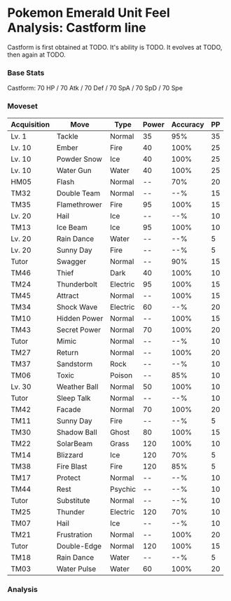 # Pokemon Emerald Unit Feel Analysis: Castform line

Castform is first obtained at TODO. It's ability is TODO. It evolves at TODO, then again at TODO.

### Base Stats

Castform: 70 HP / 70 Atk / 70 Def / 70 SpA / 70 SpD / 70 Spe

### Moveset

|Acquisition|Move        |Type    |Power|Accuracy|PP |
|---        |---         |---     |---  |---     |---|
|Lv. 1      |Tackle      |Normal  |35   |95%     |35 |
|Lv. 10     |Ember       |Fire    |40   |100%    |25 |
|Lv. 10     |Powder Snow |Ice     |40   |100%    |25 |
|Lv. 10     |Water Gun   |Water   |40   |100%    |25 |
|HM05       |Flash       |Normal  |--   |70%     |20 |
|TM32       |Double Team |Normal  |--   |--%     |15 |
|TM35       |Flamethrower|Fire    |95   |100%    |15 |
|Lv. 20     |Hail        |Ice     |--   |--%     |10 |
|TM13       |Ice Beam    |Ice     |95   |100%    |10 |
|Lv. 20     |Rain Dance  |Water   |--   |--%     |5  |
|Lv. 20     |Sunny Day   |Fire    |--   |--%     |5  |
|Tutor      |Swagger     |Normal  |--   |90%     |15 |
|TM46       |Thief       |Dark    |40   |100%    |10 |
|TM24       |Thunderbolt |Electric|95   |100%    |15 |
|TM45       |Attract     |Normal  |--   |100%    |15 |
|TM34       |Shock Wave  |Electric|60   |--%     |20 |
|TM10       |Hidden Power|Normal  |--   |100%    |15 |
|TM43       |Secret Power|Normal  |70   |100%    |20 |
|Tutor      |Mimic       |Normal  |--   |--%     |10 |
|TM27       |Return      |Normal  |--   |100%    |20 |
|TM37       |Sandstorm   |Rock    |--   |--%     |10 |
|TM06       |Toxic       |Poison  |--   |85%     |10 |
|Lv. 30     |Weather Ball|Normal  |50   |100%    |10 |
|Tutor      |Sleep Talk  |Normal  |--   |--%     |10 |
|TM42       |Facade      |Normal  |70   |100%    |20 |
|TM11       |Sunny Day   |Fire    |--   |--%     |5  |
|TM30       |Shadow Ball |Ghost   |80   |100%    |15 |
|TM22       |SolarBeam   |Grass   |120  |100%    |10 |
|TM14       |Blizzard    |Ice     |120  |70%     |5  |
|TM38       |Fire Blast  |Fire    |120  |85%     |5  |
|TM17       |Protect     |Normal  |--   |--%     |10 |
|TM44       |Rest        |Psychic |--   |--%     |10 |
|Tutor      |Substitute  |Normal  |--   |--%     |10 |
|TM25       |Thunder     |Electric|120  |70%     |10 |
|TM07       |Hail        |Ice     |--   |--%     |10 |
|TM21       |Frustration |Normal  |--   |100%    |20 |
|Tutor      |Double-Edge |Normal  |120  |100%    |15 |
|TM18       |Rain Dance  |Water   |--   |--%     |5  |
|TM03       |Water Pulse |Water   |60   |100%    |20 |

### Analysis